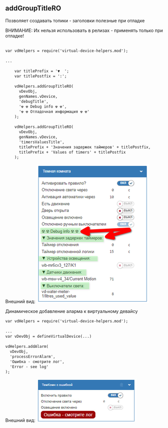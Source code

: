 ## addGroupTitleRO

Позволяет создавать топики - заголовки полезные при отладке

ВНИМАНИЕ: Их нельзя использовать в релизах - применять только при отладке!


```

var vdHelpers = require('virtual-device-helpers.mod');

...

    var titlePrefix = '▼  ';
    var titlePostfix = ':';

    vdHelpers.addGroupTitleRO(
      vDevObj,
      genNames.vDevice,
      'debugTitle',
      '☢ ☢ Debug info ☢ ☢',
      '☢ ☢ Отладочная информация ☢ ☢'
    );

    vdHelpers.addGroupTitleRO(
      vDevObj,
      genNames.vDevice,
      'timersValuesTitle',
      titlePrefix + 'Значения задержек таймеров' + titlePostfix,
      titlePrefix + 'Values of timers' + titlePostfix
    );
```

Внешний вид:
![Внешний вид заголовков](virtual-device-helpers-title.png)


Динамическое добавление аларма к виртуальному девайсу
```
var vdHelpers = require('virtual-device-helpers.mod');

...
var vDevObj = defineVirtualDevice(...)

vdHelpers.addAlarm(
  vDevObj,
  'processErrorAlarm',
  'Ошибка - смотрите лог',
  'Error - see log'
);
```

Внешний вид:
![Внешний вид alarm](virtual-device-helpers-alarm.png)